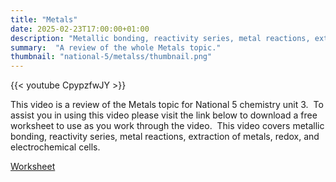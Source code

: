 ```yaml
---
title: "Metals"
date: 2025-02-23T17:00:00+01:00
description: "Metallic bonding, reactivity series, metal reactions, extraction of metals, redox, and electrochemical cells."
summary:  "A review of the whole Metals topic."
thumbnail: "national-5/metalss/thumbnail.png"
---
```

{{< youtube CpypzfwJY >}}

This video is a review of the Metals topic for National 5 chemistry unit 3.  To assist you in using this video please visit the link below to download a free worksheet to use as you work through the video.  This video covers metallic bonding, reactivity series, metal reactions, extraction of metals, redox, and electrochemical cells.

[Worksheet](metals.pdf)
